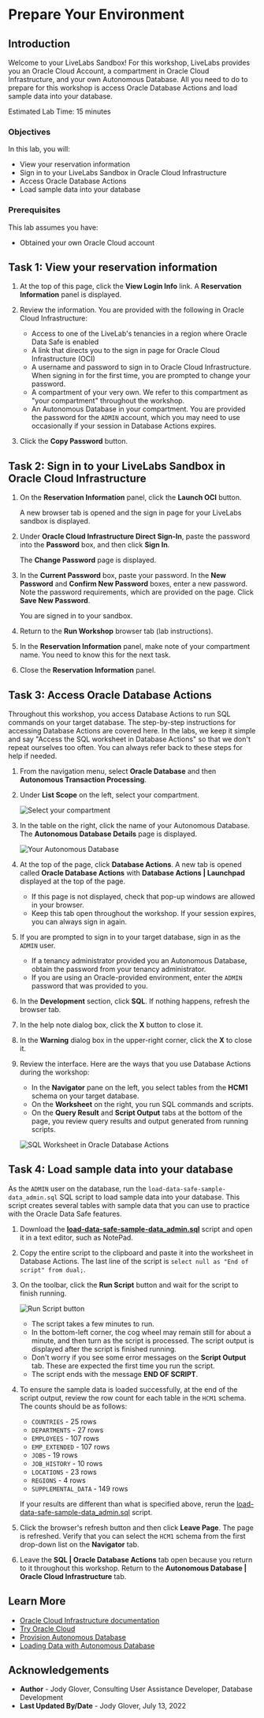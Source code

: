 # Prepare Your Environment

## Introduction

Welcome to your LiveLabs Sandbox! For this workshop, LiveLabs provides you an Oracle Cloud Account, a compartment in Oracle Cloud Infrastructure, and your own Autonomous Database. All you need to do to prepare for this workshop is access Oracle Database Actions and load sample data into your database.

Estimated Lab Time: 15 minutes

### Objectives

In this lab, you will:

- View your reservation information
- Sign in to your LiveLabs Sandbox in Oracle Cloud Infrastructure
- Access Oracle Database Actions
- Load sample data into your database

### Prerequisites

This lab assumes you have:

- Obtained your own Oracle Cloud account


## Task 1: View your reservation information

1. At the top of this page, click the **View Login Info** link. A **Reservation Information** panel is displayed.

2. Review the information. You are provided with the following in Oracle Cloud Infrastructure:

    - Access to one of the LiveLab's tenancies in a region where Oracle Data Safe is enabled
    - A link that directs you to the sign in page for Oracle Cloud Infrastructure (OCI)
    - A username and password to sign in to Oracle Cloud Infrastructure. When signing in for the first time, you are prompted to change your password.
    - A compartment of your very own. We refer to this compartment as "your compartment" throughout the workshop.
    - An Autonomous Database in your compartment. You are provided the password for the `ADMIN` account, which you may need to use occasionally if your session in Database Actions expires.

3. Click the **Copy Password** button.


## Task 2: Sign in to your LiveLabs Sandbox in Oracle Cloud Infrastructure

1. On the **Reservation Information** panel, click the **Launch OCI** button.

    A new browser tab is opened and the sign in page for your LiveLabs sandbox is displayed.

2. Under **Oracle Cloud Infrastructure Direct Sign-In**, paste the password into the **Password** box, and then click **Sign In**.

    The **Change Password** page is displayed.

3. In the **Current Password** box, paste your password. In the **New Password** and **Confirm New Password** boxes, enter a new password. Note the password requirements, which are provided on the page. Click **Save New Password**.

    You are signed in to your sandbox.

4. Return to the **Run Workshop** browser tab (lab instructions).

5. In the **Reservation Information** panel, make note of your compartment name. You need to know this for the next task.

6. Close the **Reservation Information** panel.


## Task 3: Access Oracle Database Actions

Throughout this workshop, you access Database Actions to run SQL commands on your target database. The step-by-step instructions for accessing Database Actions are covered here. In the labs, we keep it simple and say "Access the SQL worksheet in Database Actions" so that we don't repeat ourselves too often. You can always refer back to these steps for help if needed.

1. From the navigation menu, select **Oracle Database** and then **Autonomous Transaction Processing**.

2. Under **List Scope** on the left, select your compartment.

    ![Select your compartment](images/ll-select-compartment.png "Select your compartment")

3. In the table on the right, click the name of your Autonomous Database. The **Autonomous Database Details** page is displayed.

    ![Your Autonomous Database](images/ll-autonomous-database.png "Your Autonomous Database")

4. At the top of the page, click **Database Actions**. A new tab is opened called **Oracle Database Actions** with **Database Actions | Launchpad** displayed at the top of the page.

    - If this page is not displayed, check that pop-up windows are allowed in your browser.
    - Keep this tab open throughout the workshop. If your session expires, you can always sign in again.

5. If you are prompted to sign in to your target database, sign in as the `ADMIN` user.

    - If a tenancy administrator provided you an Autonomous Database, obtain the password from your tenancy administrator.
    - If you are using an Oracle-provided environment, enter the `ADMIN` password that was provided to you.

6. In the **Development** section, click **SQL**. If nothing happens, refresh the browser tab.

7. In the help note dialog box, click the **X** button to close it.

8. In the **Warning** dialog box in the upper-right corner, click the **X** to close it.

9. Review the interface. Here are the ways that you use Database Actions during the workshop:

    - In the **Navigator** pane on the left, you select tables from the **HCM1** schema on your target database.
    - On the **Worksheet** on the right, you run SQL commands and scripts.
    - On the **Query Result** and **Script Output** tabs at the bottom of the page, you review query results and output generated from running scripts.

    ![SQL Worksheet in Oracle Database Actions](images/database-actions.png "SQL Worksheet in Oracle Database Actions")


## Task 4: Load sample data into your database

As the `ADMIN` user on the database, run the `load-data-safe-sample-data_admin.sql` SQL script to load sample data into your database. This script creates several tables with sample data that you can use to practice with the Oracle Data Safe features.

1. Download the [**load-data-safe-sample-data_admin.sql**](https://objectstorage.us-ashburn-1.oraclecloud.com/p/AUKfPIGuTde04z4OnuaZN2EP0LxNl4hJWI2jZiTw23aWzSoa2_Byvs8OGPw20-dt/n/c4u04/b/livelabsfiles/o/security-library/load-data-safe-sample-data_admin.sql) script and open it in a text editor, such as NotePad.

2. Copy the entire script to the clipboard and paste it into the worksheet in Database Actions. The last line of the script is `select null as "End of script" from dual;`.

3. On the toolbar, click the **Run Script** button and wait for the script to finish running.

    ![Run Script button](images/run-script.png "Run Script button")

    - The script takes a few minutes to run.
    - In the bottom-left corner, the cog wheel may remain still for about a minute, and then turn as the script is processed. The script output is displayed after the script is finished running.
    - Don't worry if you see some error messages on the **Script Output** tab. These are expected the first time you run the script.
    - The script ends with the message **END OF SCRIPT**.

4. To ensure the sample data is loaded successfully, at the end of the script output, review the row count for each table in the `HCM1` schema. The counts should be as follows:

    - `COUNTRIES` - 25 rows
    - `DEPARTMENTS` - 27 rows
    - `EMPLOYEES` - 107 rows
    - `EMP_EXTENDED` - 107 rows
    - `JOBS` - 19 rows
    - `JOB_HISTORY` - 10 rows
    - `LOCATIONS` - 23 rows
    - `REGIONS` - 4 rows
    - `SUPPLEMENTAL_DATA` - 149 rows

    If your results are different than what is specified above, rerun the [load-data-safe-sample-data_admin.sql](https://objectstorage.us-ashburn-1.oraclecloud.com/p/VEKec7t0mGwBkJX92Jn0nMptuXIlEpJ5XJA-A6C9PymRgY2LhKbjWqHeB5rVBbaV/n/c4u04/b/livelabsfiles/o/data-management-library-files/load-data-safe-sample-data_admin.sql) script.

5. Click the browser's refresh button and then click **Leave Page**. The page is refreshed. Verify that you can select the `HCM1` schema from the first drop-down list on the **Navigator** tab.

6. Leave the **SQL | Oracle Database Actions** tab open because you return to it throughout this workshop. Return to the **Autonomous Database | Oracle Cloud Infrastructure** tab.


## Learn More

- [Oracle Cloud Infrastructure documentation](https://docs.oracle.com/iaas/Content/home.htm)
- [Try Oracle Cloud](https://www.oracle.com/cloud/free/)
- [Provision Autonomous Database](https://docs.oracle.com/en/cloud/paas/autonomous-database/adbsa/autonomous-provision.html)
- [Loading Data with Autonomous Database](https://docs.oracle.com/en/cloud/paas/autonomous-database/adbsa/load-data.html)


## Acknowledgements

- **Author** - Jody Glover, Consulting User Assistance Developer, Database Development
- **Last Updated By/Date** - Jody Glover, July 13, 2022

